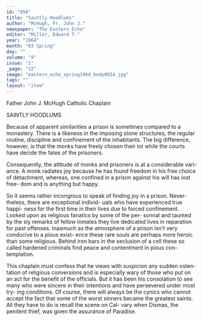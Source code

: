 ```yaml
---
id: "956"
title: "Saintly Hoodlums"
author: "McHugh, Fr. John J."
newspaper: "The Eastern Echo"
editor: "Miller, Edward T."
year: "1964"
month: "03 Spring"
day: ""
volume: "9"
issue: "1"
_page: "32"
image: "eastern_echo_spring1964_body0034.jpg"
tags: ""
layout: "item"
---
```

Father John J. McHugh
Catholic Chaplain

SAINTLY HOODLUMS

Because of apparent similarities a
prison is sometimes compared to a
monastery. There is a likeness in the
imposing stone structures, the regular
routine, discipline and confinement of
the inhabitants. The big difference,
however, is that the monks have freely
chosen their lot while the courts have
decide the fates of the prisoners.

Consequently, the attitude of monks
and prisoners is at a considerable vari-
ance. A monk radiates joy because he
has found freedom in his free choice
of detachment, whereas, one confined
in a prison against his will has lost free-
dom and is anything but happy.

So it seems rather incongrous to
speak of finding joy in a prison. Never-
theless, there are exceptional individ-
uals who have experienced true happi-
ness for the first time in their lives due
to forced confinement. Looked upon as
religious fanatics by some of the per-
sonnal and taunted by the sly remarks
of fellow inmates they live dedicated
lives in reparation for past offenses.
Inasmuch as the atmosphere of a prison
isn't very conducive to a pious exist-
ence these rare souls are perhaps more
heroic than some religious. Behind
iron bars in the seclusion of a cell
these so called hardened criminals find
peace and contentment in pious con-
templation.

This chaplain must confess that he
views with suspicion any sudden osten-
tation of religious conversions and is
especially wary of those who put on an
act for the benefit of the officials. But
it has been his consolation to see many
who were sincere in their intentions
and have persevered under most try-
ing conditions. Of course, there will
always be the cynics who cannot accept
the fact that some of the worst sinners
became the greatest saints. All they
have to do is recall the scene on Cal-
vary when Dismas, the penitent thief,
was given the assurance of Paradise.
